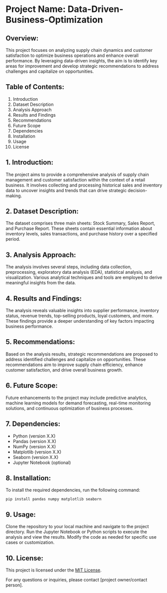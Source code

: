 
# Project Name: Data-Driven-Business-Optimization

## Overview:
This project focuses on analyzing supply chain dynamics and customer satisfaction to optimize business operations and enhance overall performance. By leveraging data-driven insights, the aim is to identify key areas for improvement and develop strategic recommendations to address challenges and capitalize on opportunities.

## Table of Contents:
1. Introduction
2. Dataset Description
3. Analysis Approach
4. Results and Findings
5. Recommendations
6. Future Scope
7. Dependencies
8. Installation
9. Usage
10. License

## 1. Introduction:
The project aims to provide a comprehensive analysis of supply chain management and customer satisfaction within the context of a retail business. It involves collecting and processing historical sales and inventory data to uncover insights and trends that can drive strategic decision-making.

## 2. Dataset Description:
The dataset comprises three main sheets: Stock Summary, Sales Report, and Purchase Report. These sheets contain essential information about inventory levels, sales transactions, and purchase history over a specified period.

## 3. Analysis Approach:
The analysis involves several steps, including data collection, preprocessing, exploratory data analysis (EDA), statistical analysis, and visualization. Various analytical techniques and tools are employed to derive meaningful insights from the data.

## 4. Results and Findings:
The analysis reveals valuable insights into supplier performance, inventory status, revenue trends, top-selling products, loyal customers, and more. These findings provide a deeper understanding of key factors impacting business performance.

## 5. Recommendations:
Based on the analysis results, strategic recommendations are proposed to address identified challenges and capitalize on opportunities. These recommendations aim to improve supply chain efficiency, enhance customer satisfaction, and drive overall business growth.

## 6. Future Scope:
Future enhancements to the project may include predictive analytics, machine learning models for demand forecasting, real-time monitoring solutions, and continuous optimization of business processes.

## 7. Dependencies:
- Python (version X.X)
- Pandas (version X.X)
- NumPy (version X.X)
- Matplotlib (version X.X)
- Seaborn (version X.X)
- Jupyter Notebook (optional)

## 8. Installation:
To install the required dependencies, run the following command:
```
pip install pandas numpy matplotlib seaborn
```

## 9. Usage:
Clone the repository to your local machine and navigate to the project directory. Run the Jupyter Notebook or Python scripts to execute the analysis and view the results. Modify the code as needed for specific use cases or customization.

## 10. License:
This project is licensed under the [MIT License](LICENSE).

For any questions or inquiries, please contact [project owner/contact person].
